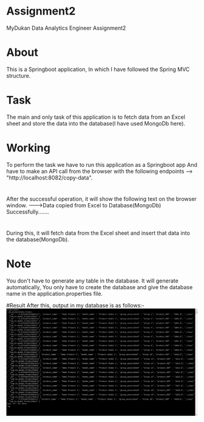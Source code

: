# Assignment2
MyDukan Data Analytics Engineer Assignment2

# About
This is a Springboot application, In which I have followed the Spring MVC structure.

# Task
The main and only task of this application is to fetch data from an Excel sheet and store the data into the database(I have used MongoDb here).

# Working
To perform the task we have to run this application as a Springboot app And have to make an API call from the browser with the following endpoints
-->   "http://localhost:8082/copy-data".

#
After the successful operation, it will show the following text on the browser window.
--->Data copied from Excel to Database(MongoDb) Successfully.......
# 
During this, it will fetch data from the Excel sheet and insert that data into the database(MongoDb).

# Note
You don't have to generate any table in the database. It will generate automatically, You only have to create the database and give the database name in the application.properties file.

#Result
After this, output in my database is as follows:-
![image](response_snippets/MongoDB_snippet.png)
